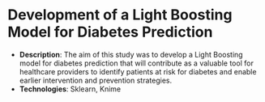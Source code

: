 # Development of a Light Boosting Model for Diabetes Prediction

- **Description**: The aim of this study was to develop a Light Boosting model for diabetes prediction that will contribute as a valuable tool for healthcare providers to identify patients at risk for diabetes and enable earlier intervention and prevention strategies. 
- **Technologies**: Sklearn, Knime